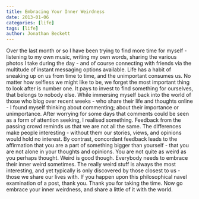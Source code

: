 ```yaml
---
title: Embracing Your Inner Weirdness
date: 2013-01-06
categories: [life]
tags: [life]
author: Jonathan Beckett
---
```


Over the last month or so I have been trying to find more time for myself - listening to my own music, writing my own words, sharing the various photos I take during the day - and of course connecting with friends via the multitude of instant messaging options available. Life has a habit of sneaking up on us from time to time, and the unimportant consumes us. No matter how selfless we might like to be, we forget the most important thing to look after is number one. It pays to invest to find something for ourselves, that belongs to nobody else. While immersing myself back into the world of those who blog over recent weeks - who share their life and thoughts online - I found myself thinking about commenting; about their importance or unimportance. After worrying for some days that comments could be seen as a form of attention seeking, I realised something. Feedback from the passing crowd reminds us that we are not all the same. The differences make people interesting - without them our stories, views, and opinions would hold no interest. By contrast, concordant feedback leads to the affirmation that you are a part of something bigger than yourself - that you are not alone in your thoughts and opinions. You are not quite as weird as you perhaps thought. Weird is good though. Everybody needs to embrace their inner weird sometimes. The really weird stuff is always the most interesting, and yet typically is only discovered by those closest to us - those we share our lives with. If you happen upon this philosophical navel examination of a post, thank you. Thank you for taking the time. Now go embrace your inner weirdness, and share a little of it with the world.